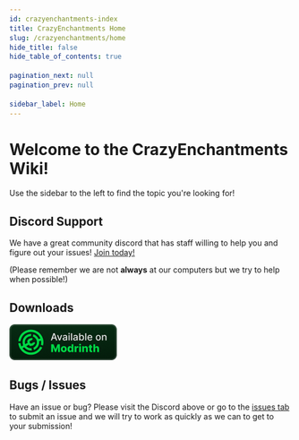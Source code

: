 ```yaml
---
id: crazyenchantments-index
title: CrazyEnchantments Home
slug: /crazyenchantments/home
hide_title: false
hide_table_of_contents: true

pagination_next: null
pagination_prev: null

sidebar_label: Home
---
```

# Welcome to the CrazyEnchantments Wiki!
Use the sidebar to the left to find the topic you're looking for!

## Discord Support
We have a great community discord that has staff willing to help you and figure out your issues! [Join today!](https://discord.gg/crazycrew)

(Please remember we are not **always** at our computers but we try to help when possible!)

## Downloads
<a href="https://modrinth.com/plugin/crazyenchantments">
<img src="https://raw.githubusercontent.com/intergrav/devins-badges/v3/assets/cozy/available/modrinth_64h.png"/>
</a>

## Bugs / Issues
Have an issue or bug? Please visit the Discord above or go to the [issues tab](https://github.com/Crazy-Crew/CrazyEnchantments/issues) to submit an issue and we will try to work as quickly as we can to get to your submission!